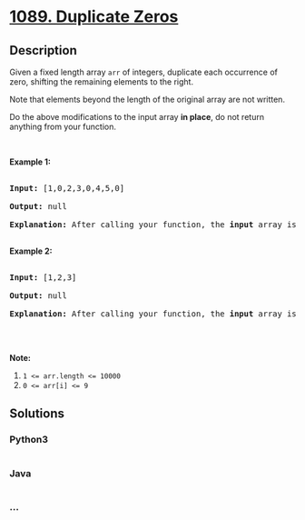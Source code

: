 # [1089. Duplicate Zeros](https://leetcode.com/problems/duplicate-zeros)



## Description

<p>Given a fixed length&nbsp;array <code>arr</code> of integers, duplicate each occurrence of zero, shifting the remaining elements to the right.</p>



<p>Note that elements beyond the length of the original array are not written.</p>



<p>Do the above modifications to the input array <strong>in place</strong>, do not return anything from your function.</p>



<p>&nbsp;</p>



<p><strong>Example 1:</strong></p>



<pre>

<strong>Input: </strong><span id="example-input-1-1">[1,0,2,3,0,4,5,0]</span>

<strong>Output: </strong>null

<strong>Explanation: </strong>After calling your function, the <strong>input</strong> array is modified to: <span id="example-output-1">[1,0,0,2,3,0,0,4]</span>

</pre>



<p><strong>Example 2:</strong></p>



<pre>

<strong>Input: </strong><span id="example-input-2-1">[1,2,3]</span>

<strong>Output: </strong>null

<strong>Explanation: </strong>After calling your function, the <strong>input</strong> array is modified to: <span id="example-output-2">[1,2,3]</span>

</pre>



<p>&nbsp;</p>



<p><strong>Note:</strong></p>



<ol>
	<li><code>1 &lt;= arr.length &lt;= 10000</code></li>
	<li><code>0 &lt;= arr[i] &lt;= 9</code></li>
</ol>

## Solutions

<!-- tabs:start -->

### **Python3**

```python

```

### **Java**

```java

```

### **...**

```

```

<!-- tabs:end -->
